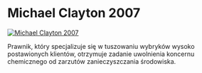 Michael Clayton 2007 
=============
[![Michael Clayton 2007 ](http://vidos.pl/images/player.gif)](http://vidos.pl/michael-clayton-2007)

 Prawnik, który specjalizuje się w tuszowaniu wybryków wysoko postawionych klientów, otrzymuje zadanie uwolnienia koncernu chemicznego od zarzutów zanieczyszczania środowiska.
